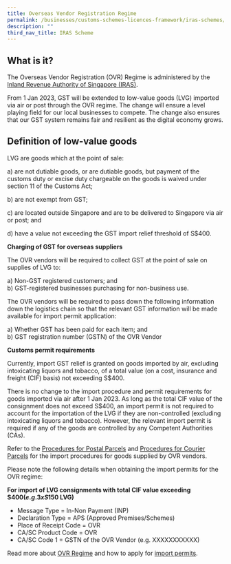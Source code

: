 ```yaml
---
title: Overseas Vendor Registration Regime
permalink: /businesses/customs-schemes-licences-framework/iras-schemes/overseas-vendor-registration-regime/
description: ""
third_nav_title: IRAS Scheme
---
```

## **What is it?**

The Overseas Vendor Registration (OVR) Regime is administered by the [Inland Revenue Authority of Singapore (IRAS)](https://www.iras.gov.sg/taxes/goods-services-tax-(gst)/gst-and-digital-economy/gst-on-imports-of-low-value-goods).

From 1 Jan 2023, GST will be extended to low-value goods (LVG) imported via air or post through the OVR regime. The change will ensure a level playing field for our local businesses to compete. The change also ensures that our GST system remains fair and resilient as the digital economy grows.

## **Definition of low-value goods**
LVG are goods which at the point of sale:  

a) are not dutiable goods, or are dutiable goods, but payment of the customs duty or excise duty chargeable on the goods is waived under section 11 of the Customs Act;

b) are not exempt from GST;

c) are located outside Singapore and are to be delivered to Singapore via air or post; and

d) have a value not exceeding the GST import relief threshold of S$400.

**Charging of GST for overseas suppliers**

The OVR vendors will be required to collect GST at the point of sale on supplies of LVG to:

a)	Non-GST registered customers; and</br>
b)	GST-registered businesses purchasing for non-business use.

The OVR vendors will be required to pass down the following information down the logistics chain so that the relevant GST information will be made available for import permit application:

a)	Whether GST has been paid for each item; and</br>
b)	GST registration number (GSTN) of the OVR Vendor

**Customs permit requirements**

Currently, import GST relief is granted on goods imported by air, excluding intoxicating liquors and tobacco, of a total value (on a cost, insurance and freight (CIF) basis) not exceeding S$400.

There is no change to the import procedure and permit requirements for goods imported via air after 1 Jan 2023. As long as the total CIF value of the consignment does not exceed S$400, an import permit is not required to account for the importation of the LVG if they are non-controlled (excluding intoxicating liquors and tobacco).
However, the relevant import permit is required if any of the goods are controlled by any Competent Authorities (CAs).

Refer to the [Procedures for Postal Parcels](https://www.customs.gov.sg/businesses/importing-goods/import-procedures/importing-by-post-or-courier-service/procedures-for-pp/) and [Procedures for Courier Parcels](https://www.customs.gov.sg/businesses/importing-goods/import-procedures/importing-by-post-or-courier-service/procedures-for-courier-parcels/) for the import procedures for goods supplied by OVR vendors.

Please note the following details when obtaining the import permits for the OVR regime:

**For import of LVG consignments with total CIF value exceeding S$400 (e.g. 3 x S$150 LVG)**

* Message Type = In-Non Payment (INP)
* Declaration Type = APS (Approved Premises/Schemes)
* Place of Receipt Code = OVR
* CA/SC Product Code = OVR
* CA/SC Code 1	= GSTN of the OVR Vendor (e.g. XXXXXXXXXXX)

Read more about [OVR Regime](https://www.customs.gov.sg/files/Circular_11_2022%20(Ver%202).pdf) and how to apply for [import permits](https://www.customs.gov.sg/businesses/importing-goods/import-procedures/).